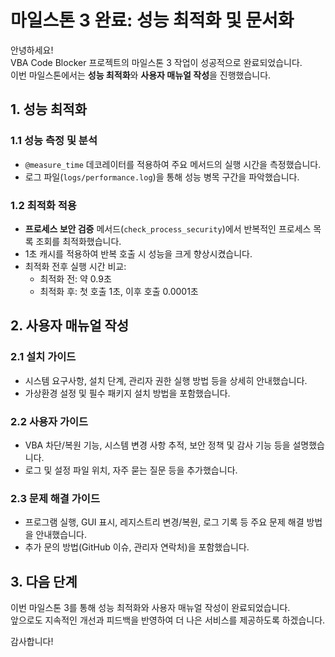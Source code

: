 # 마일스톤 3 완료: 성능 최적화 및 문서화

안녕하세요!  
VBA Code Blocker 프로젝트의 마일스톤 3 작업이 성공적으로 완료되었습니다.  
이번 마일스톤에서는 **성능 최적화**와 **사용자 매뉴얼 작성**을 진행했습니다.

## 1. 성능 최적화

### 1.1 성능 측정 및 분석
- `@measure_time` 데코레이터를 적용하여 주요 메서드의 실행 시간을 측정했습니다.
- 로그 파일(`logs/performance.log`)을 통해 성능 병목 구간을 파악했습니다.

### 1.2 최적화 적용
- **프로세스 보안 검증** 메서드(`check_process_security`)에서 반복적인 프로세스 목록 조회를 최적화했습니다.
- 1초 캐시를 적용하여 반복 호출 시 성능을 크게 향상시켰습니다.
- 최적화 전후 실행 시간 비교:
  - 최적화 전: 약 0.9초
  - 최적화 후: 첫 호출 1초, 이후 호출 0.0001초

## 2. 사용자 매뉴얼 작성

### 2.1 설치 가이드
- 시스템 요구사항, 설치 단계, 관리자 권한 실행 방법 등을 상세히 안내했습니다.
- 가상환경 설정 및 필수 패키지 설치 방법을 포함했습니다.

### 2.2 사용자 가이드
- VBA 차단/복원 기능, 시스템 변경 사항 추적, 보안 정책 및 감사 기능 등을 설명했습니다.
- 로그 및 설정 파일 위치, 자주 묻는 질문 등을 추가했습니다.

### 2.3 문제 해결 가이드
- 프로그램 실행, GUI 표시, 레지스트리 변경/복원, 로그 기록 등 주요 문제 해결 방법을 안내했습니다.
- 추가 문의 방법(GitHub 이슈, 관리자 연락처)을 포함했습니다.

## 3. 다음 단계

이번 마일스톤 3를 통해 성능 최적화와 사용자 매뉴얼 작성이 완료되었습니다.  
앞으로도 지속적인 개선과 피드백을 반영하여 더 나은 서비스를 제공하도록 하겠습니다.

감사합니다! 